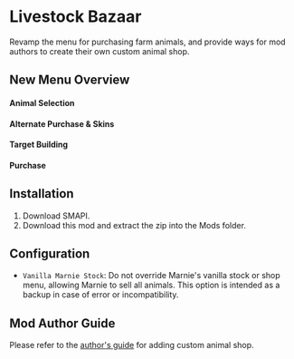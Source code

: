 # Livestock Bazaar

Revamp the menu for purchasing farm animals, and provide ways for mod authors to create their own custom animal shop.

## New Menu Overview

#### Animal Selection

#### Alternate Purchase & Skins

#### Target Building

#### Purchase

## Installation

1. Download SMAPI.
2. Download this mod and extract the zip into the Mods folder.

## Configuration

- `Vanilla Marnie Stock`: Do not override Marnie's vanilla stock or shop menu, allowing Marnie to sell all animals. This option is intended as a backup in case of error or incompatibility.

## Mod Author Guide

Please refer to the [author's guide](author-guide.md) for adding custom animal shop.
